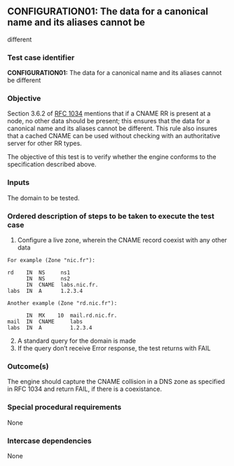 ## CONFIGURATION01: The data for a canonical name and its aliases cannot be
different

### Test case identifier

**CONFIGURATION01:** The data for a canonical name and its aliases cannot be
different

### Objective 
Section 3.6.2 of [RFC 1034](https://tools.ietf.org/html/rfc1034)
mentions that if a CNAME RR is present at a node, no other data should be
present; this ensures that the data for a canonical name and its aliases cannot
be different.  This rule also insures that a cached CNAME can be used without
checking with an authoritative server for other RR types.

The objective of this test is to verify whether the engine conforms to the
specification described above.

### Inputs

The domain to be tested.

### Ordered description of steps to be taken to execute the test case

1. Configure a live zone, wherein the CNAME record coexist with any other data

```
For example (Zone "nic.fr"): 

rd    IN  NS     ns1
      IN  NS     ns2
      IN  CNAME  labs.nic.fr.
labs  IN  A      1.2.3.4
```

```
Another example (Zone "rd.nic.fr"):

      IN  MX    10  mail.rd.nic.fr.
mail  IN  CNAME     labs        
labs  IN  A         1.2.3.4 
```

2. A standard query for the domain is made 
3. If the query don’t receive Error response, the test returns with FAIL

### Outcome(s)

The engine should capture the CNAME collision in a DNS zone as specified in RFC
1034 and return FAIL, if there is a coexistance.

### Special procedural requirements	

None

### Intercase dependencies

None
